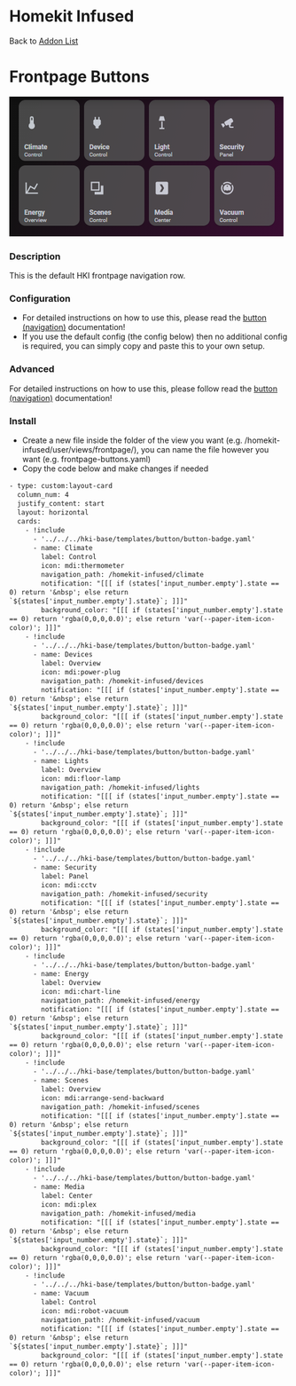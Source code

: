 # Homekit Infused

Back to [Addon List](../addon_list.md)

# Frontpage Buttons

![Homekit Infused](../images/frontpage-buttons.png)

### Description
This is the default HKI frontpage navigation row. 

### Configuration
- For detailed instructions on how to use this, please read the [button (navigation)](button-navigation.md) documentation!
- If you use the default config (the config below) then no additional config is required, you can simply copy and paste this to your own setup.

### Advanced
For detailed instructions on how to use this, please follow read the [button (navigation)](button-navigation.md) documentation!

### Install
- Create a new file inside the folder of the view you want (e.g. /homekit-infused/user/views/frontpage/), you can name the file however you want (e.g. frontpage-buttons.yaml)
- Copy the code below and make changes if needed

```
- type: custom:layout-card
  column_num: 4
  justify_content: start
  layout: horizontal
  cards:  
    - !include
      - '../../../hki-base/templates/button/button-badge.yaml'
      - name: Climate
        label: Control
        icon: mdi:thermometer
        navigation_path: /homekit-infused/climate
        notification: "[[[ if (states['input_number.empty'].state == 0) return '&nbsp'; else return `${states['input_number.empty'].state}`; ]]]"
        background_color: "[[[ if (states['input_number.empty'].state == 0) return 'rgba(0,0,0,0.0)'; else return 'var(--paper-item-icon-color)'; ]]]"   
    - !include
      - '../../../hki-base/templates/button/button-badge.yaml'
      - name: Devices
        label: Overview
        icon: mdi:power-plug
        navigation_path: /homekit-infused/devices
        notification: "[[[ if (states['input_number.empty'].state == 0) return '&nbsp'; else return `${states['input_number.empty'].state}`; ]]]"
        background_color: "[[[ if (states['input_number.empty'].state == 0) return 'rgba(0,0,0,0.0)'; else return 'var(--paper-item-icon-color)'; ]]]"                                             
    - !include
      - '../../../hki-base/templates/button/button-badge.yaml'
      - name: Lights
        label: Overview
        icon: mdi:floor-lamp
        navigation_path: /homekit-infused/lights
        notification: "[[[ if (states['input_number.empty'].state == 0) return '&nbsp'; else return `${states['input_number.empty'].state}`; ]]]"
        background_color: "[[[ if (states['input_number.empty'].state == 0) return 'rgba(0,0,0,0.0)'; else return 'var(--paper-item-icon-color)'; ]]]"   
    - !include
      - '../../../hki-base/templates/button/button-badge.yaml'
      - name: Security
        label: Panel
        icon: mdi:cctv
        navigation_path: /homekit-infused/security
        notification: "[[[ if (states['input_number.empty'].state == 0) return '&nbsp'; else return `${states['input_number.empty'].state}`; ]]]"
        background_color: "[[[ if (states['input_number.empty'].state == 0) return 'rgba(0,0,0,0.0)'; else return 'var(--paper-item-icon-color)'; ]]]" 
    - !include
      - '../../../hki-base/templates/button/button-badge.yaml'
      - name: Energy
        label: Overview
        icon: mdi:chart-line
        navigation_path: /homekit-infused/energy
        notification: "[[[ if (states['input_number.empty'].state == 0) return '&nbsp'; else return `${states['input_number.empty'].state}`; ]]]"
        background_color: "[[[ if (states['input_number.empty'].state == 0) return 'rgba(0,0,0,0.0)'; else return 'var(--paper-item-icon-color)'; ]]]" 
    - !include
      - '../../../hki-base/templates/button/button-badge.yaml'
      - name: Scenes
        label: Overview
        icon: mdi:arrange-send-backward
        navigation_path: /homekit-infused/scenes
        notification: "[[[ if (states['input_number.empty'].state == 0) return '&nbsp'; else return `${states['input_number.empty'].state}`; ]]]"
        background_color: "[[[ if (states['input_number.empty'].state == 0) return 'rgba(0,0,0,0.0)'; else return 'var(--paper-item-icon-color)'; ]]]"  
    - !include
      - '../../../hki-base/templates/button/button-badge.yaml'
      - name: Media
        label: Center
        icon: mdi:plex
        navigation_path: /homekit-infused/media
        notification: "[[[ if (states['input_number.empty'].state == 0) return '&nbsp'; else return `${states['input_number.empty'].state}`; ]]]"
        background_color: "[[[ if (states['input_number.empty'].state == 0) return 'rgba(0,0,0,0.0)'; else return 'var(--paper-item-icon-color)'; ]]]"     
    - !include
      - '../../../hki-base/templates/button/button-badge.yaml'
      - name: Vacuum
        label: Control
        icon: mdi:robot-vacuum
        navigation_path: /homekit-infused/vacuum
        notification: "[[[ if (states['input_number.empty'].state == 0) return '&nbsp'; else return `${states['input_number.empty'].state}`; ]]]"
        background_color: "[[[ if (states['input_number.empty'].state == 0) return 'rgba(0,0,0,0.0)'; else return 'var(--paper-item-icon-color)'; ]]]"    
```
